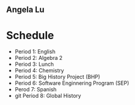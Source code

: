 ## Angela Lu 

# Schedule 
* Period 1: English 
* Period 2: Algebra 2
* Period 3: Lunch 
* Period 4: Chemistry 
* Period 5: Big History Project (BHP)
* Period 6: Software Enginnering Program (SEP)
* Perod 7: Spanish 
* git Period 8: Global History 
